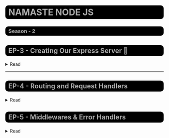 

<style>
  h1, h2, h3, h4, h5, h6 {
    background-color: #000;
    border-bottom: none;
    color: #A9A9A9;
    padding-top: 5px;
    padding-bottom: 5px;
    padding-left: 10px;
    border-radius: 10px; 
  }
</style>

# NAMASTE NODE JS 
### Season - 2

## EP-3 - Creating Our Express Server 🚀 

<details>
<summary>
Read 
</summary>

Link For Commit [Creating Our Express Server - Link🔗](https://github.com/Praveen-BE/DevTinder/commit/7c50b9c) if you want Checkout😊

> - create a repository
> - initialize the repository
> - node_modules, package.json, package-lock.json
<br> &nbsp;&nbsp;&nbsp; **node_modules** - stores extenal dependencies of the project
<br> &nbsp;&nbsp;&nbsp; **package.json** - contains metadata about node.js project, including its dependencies, scripts, configuration, and other details
<br> &nbsp;&nbsp;&nbsp; **package-lock.json** - contains information about the dependencies and their exact versions for a node.js project 
> - install express
> - create a server
> - Listen port 7777
> - Write request handlers for /test, /hello
> - Install nodemon and Update Scripts inside package.json
> - Differnce Between Carrat and Tilde (^ vs ~)
<br> &nbsp;&nbsp;&nbsp; 
> expample - "express" : "^4.21.5" 
<br> &nbsp;&nbsp;&nbsp; 
> 5 mention **patch** (tiny bug fix) version
<br> &nbsp;&nbsp;&nbsp; 
> 21 mention **Minor** (Minor Upgrade has Backward compatibilty) version
<br> &nbsp;&nbsp;&nbsp; 
> 4 mention **Major** (Major Upgrade don't has Backward compatibilty)  version
>>  | Caret(^) | Tilde(~) |
>> |:---------:| :---------: |
>> | Update minor Versions | Upadate Major Versions |
> - Whate is the use of "-g" while npm install
> <br> &nbsp;&nbsp;&nbsp; "-g" It installed Globally
</details>

<hr>

## EP-4 - Routing and Request Handlers

<details>
<summary>
Read
</summary>


> - initialize git
> - .gitignore
> - why Package-lock.json need in git repository ?
<br> &nbsp;&nbsp;&nbsp; it Maintaines exact version of the dependencies, <br> it helps to reproducibility, collaboration consistency, security and stability tracking, reproducible builds
> - create a remote repo on github.
> - push code to remote origin
> - Play with routes and route exptensions ex "/hello", "/", "hello/2", "xyz"
> - Order of the Routes Matter a Lot
> - Install Postman app and Make a Workspace/Collection > Test API Call
> - Write Logic to handle GET, POST, PATCH, DELETE http methods API calls and test them on postman

Link For Commit [Explore the HTTP Methods - Link🔗](https://github.com/Praveen-BE/DevTinder/commit/90380f8
) if you want Checkout😊

> - Explore routing and use of ?, + , (), * in the routes
> - Use Regex in routes /a/, /.*fly$/
> - Reading the Query Params in the routes
> - Reading the Dynamic Routes :-
<br> &nbsp;&nbsp;&nbsp; Different end point by api header, Query parameters, Request Body

Link For Commit [Playing With Routes - Link🔗](https://github.com/Praveen-BE/DevTinder/commit/66797d4
) if you want Checkout😊
</details>

## EP-5 - Middlewares & Error Handlers

<details>
<summary>
Read
</summary>

> - Multiple Route Handlers - play with the code
> - next ()
> - next function and error along with res.send()
> - app.use("/route", rH, [rH2, rH3], rH4, rH5);

Link For Commit [Multiple Route Handler - Link🔗](https://github.com/Praveen-BE/DevTinder/commit/7e5f332
) if you want Checkout😊
> - Why i need multiple route handler ? Answer :- Middleware
<br> // GET /user => Middleware Chain => Request Handler
> - **What is Middleware?**
<br> At its core, middleware in Express.js refers to functions that execute during the lifecycle of a request to a web server. These functions can modify the request and response objects (req, res), and either terminate the request-response cycle or pass control to the next middleware function. <br> 
 **Why Do We Need it?** <br>
Middleware functions can be used for various tasks like logging, authentication, error handling, and more.<br>
In simpler terms, middleware acts as a bridge between the incoming request from the client and the final response from the server.

I read some explainatin, This is One of the Amazing Explanation about Middleware
[Source From Medium By Aryan Kumar](https://medium.com/@finnkumar6/understanding-middleware-in-express-js-a-comprehensive-guide-5b13d72427fa)
> - How Express JS Basically handles request behind the scenes
> - Write a dummy auth middlewares for Admin
> - Write a dummy auth middlewares for all user routes, except /user/login

Link For Commit [Writing Dummy Auth Middleware - Link🔗](https://github.com/Praveen-BE/DevTinder/commit/54c5de1
) if you want Checkout😊
> - Error handling app.use("/", (err, req, res, next)=>{ // code })
> - Proper Way of Error Handling is try Catch But Wild card also nessasary

Link For Commit [ WildCard Error Handler - Link🔗](https://github.com/Praveen-BE/DevTinder/commit/
) if you want Checkout😊
</details>